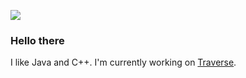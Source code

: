 ![](https://komarev.com/ghpvc/?username=jaydevelopsshit)
### Hello there

I like Java and C++. I'm currently working on [Traverse](https://github.com/jaydevelopsshit/Traverse).
